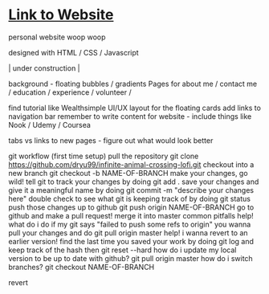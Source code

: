 # [Link to Website](https://carmenx.github.io/ "Carmen's website")
personal website woop woop

designed with HTML / CSS / Javascript

| under construction |

background - floating bubbles / gradients 
Pages for about me / contact me / education / experience / volunteer / 

find tutorial like Wealthsimple UI/UX layout for the floating cards
add links to navigation bar 
remember to write content for website - include things like Nook / Udemy / Coursea 

tabs vs links to new pages - figure out what would look better

git workflow
(first time setup) pull the repository git clone https://github.com/dryu99/infinite-animal-crossing-lofi.git
checkout into a new branch git checkout -b NAME-OF-BRANCH
make your changes, go wild!
tell git to track your changes by doing git add .
save your changes and give it a meaningful name by doing git commit -m "describe your changes here"
double check to see what git is keeping track of by doing git status
push those changes up to github git push origin NAME-OF-BRANCH
go to github and make a pull request!
merge it into master
common pitfalls
help! what do i do if my git says "failed to push some refs to origin"
you wanna pull your changes and do git pull origin master
help! i wanna revert to an earlier version!
find the last time you saved your work by doing git log and keep track of the hash
then git reset --hard <hash>
how do i update my local version to be up to date with github?
git pull origin master
how do i switch branches?
git checkout NAME-OF-BRANCH
  
  revert 
